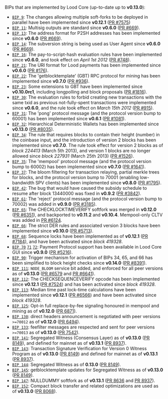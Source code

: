 BIPs that are implemented by Lood Core (up-to-date up to **v0.13.0**):

* [`BIP 9`](https://github.com/lood/bips/blob/master/bip-0009.mediawiki): The changes allowing multiple soft-forks to be deployed in parallel have been implemented since **v0.12.1**  ([PR #7575](https://github.com/lood/lood/pull/7575))
* [`BIP 11`](https://github.com/lood/bips/blob/master/bip-0011.mediawiki): Multisig outputs are standard since **v0.6.0** ([PR #669](https://github.com/lood/lood/pull/669)).
* [`BIP 13`](https://github.com/lood/bips/blob/master/bip-0013.mediawiki): The address format for P2SH addresses has been implemented since **v0.6.0** ([PR #669](https://github.com/lood/lood/pull/669)).
* [`BIP 14`](https://github.com/lood/bips/blob/master/bip-0014.mediawiki): The subversion string is being used as User Agent since **v0.6.0** ([PR #669](https://github.com/lood/lood/pull/669)).
* [`BIP 16`](https://github.com/lood/bips/blob/master/bip-0016.mediawiki): The pay-to-script-hash evaluation rules have been implemented since **v0.6.0**, and took effect on *April 1st 2012* ([PR #748](https://github.com/lood/lood/pull/748)).
* [`BIP 21`](https://github.com/lood/bips/blob/master/bip-0021.mediawiki): The URI format for Lood payments has been implemented since **v0.6.0** ([PR #176](https://github.com/lood/lood/pull/176)).
* [`BIP 22`](https://github.com/lood/bips/blob/master/bip-0022.mediawiki): The 'getblocktemplate' (GBT) RPC protocol for mining has been implemented since **v0.7.0** ([PR #936](https://github.com/lood/lood/pull/936)).
* [`BIP 23`](https://github.com/lood/bips/blob/master/bip-0023.mediawiki): Some extensions to GBT have been implemented since **v0.10.0rc1**, including longpolling and block proposals ([PR #1816](https://github.com/lood/lood/pull/1816)).
* [`BIP 30`](https://github.com/lood/bips/blob/master/bip-0030.mediawiki): The evaluation rules to forbid creating new transactions with the same txid as previous not-fully-spent transactions were implemented since **v0.6.0**, and the rule took effect on *March 15th 2012* ([PR #915](https://github.com/lood/lood/pull/915)).
* [`BIP 31`](https://github.com/lood/bips/blob/master/bip-0031.mediawiki): The 'pong' protocol message (and the protocol version bump to 60001) has been implemented since **v0.6.1** ([PR #1081](https://github.com/lood/lood/pull/1081)).
* [`BIP 32`](https://github.com/lood/bips/blob/master/bip-0032.mediawiki): Hierarchical Deterministic Wallets has been implemented since **v0.13.0** ([PR #8035](https://github.com/lood/lood/pull/8035)).
* [`BIP 34`](https://github.com/lood/bips/blob/master/bip-0034.mediawiki): The rule that requires blocks to contain their height (number) in the coinbase input, and the introduction of version 2 blocks has been implemented since **v0.7.0**. The rule took effect for version 2 blocks as of *block 224413* (March 5th 2013), and version 1 blocks are no longer allowed since *block 227931* (March 25th 2013) ([PR #1526](https://github.com/lood/lood/pull/1526)).
* [`BIP 35`](https://github.com/lood/bips/blob/master/bip-0035.mediawiki): The 'mempool' protocol message (and the protocol version bump to 60002) has been implemented since **v0.7.0** ([PR #1641](https://github.com/lood/lood/pull/1641)).
* [`BIP 37`](https://github.com/lood/bips/blob/master/bip-0037.mediawiki): The bloom filtering for transaction relaying, partial merkle trees for blocks, and the protocol version bump to 70001 (enabling low-bandwidth SPV clients) has been implemented since **v0.8.0** ([PR #1795](https://github.com/lood/lood/pull/1795)).
* [`BIP 42`](https://github.com/lood/bips/blob/master/bip-0042.mediawiki): The bug that would have caused the subsidy schedule to resume after block 13440000 was fixed in **v0.9.2** ([PR #3842](https://github.com/lood/lood/pull/3842)).
* [`BIP 61`](https://github.com/lood/bips/blob/master/bip-0061.mediawiki): The 'reject' protocol message (and the protocol version bump to 70002) was added in **v0.9.0** ([PR #3185](https://github.com/lood/lood/pull/3185)).
* [`BIP 65`](https://github.com/lood/bips/blob/master/bip-0065.mediawiki): The CHECKLOCKTIMEVERIFY softfork was merged in **v0.12.0** ([PR #6351](https://github.com/lood/lood/pull/6351)), and backported to **v0.11.2** and **v0.10.4**. Mempool-only CLTV was added in [PR #6124](https://github.com/lood/lood/pull/6124).
* [`BIP 66`](https://github.com/lood/bips/blob/master/bip-0066.mediawiki): The strict DER rules and associated version 3 blocks have been implemented since **v0.10.0** ([PR #5713](https://github.com/lood/lood/pull/5713)).
* [`BIP 68`](https://github.com/lood/bips/blob/master/bip-0068.mediawiki): Sequence locks have been implemented as of **v0.12.1**  ([PR #7184](https://github.com/lood/lood/pull/7184)), and have been activated since *block 419328*.
* [`BIP 70`](https://github.com/lood/bips/blob/master/bip-0070.mediawiki) [`71`](https://github.com/lood/bips/blob/master/bip-0071.mediawiki) [`72`](https://github.com/lood/bips/blob/master/bip-0072.mediawiki): Payment Protocol support has been available in Lood Core GUI since **v0.9.0** ([PR #5216](https://github.com/lood/lood/pull/5216)).
* [`BIP 90`](https://github.com/lood/bips/blob/master/bip-0090.mediawiki): Trigger mechanism for activation of BIPs 34, 65, and 66 has been simplified to block height checks since **v0.14.0** ([PR #8391](https://github.com/lood/lood/pull/8391)).
* [`BIP 111`](https://github.com/lood/bips/blob/master/bip-0111.mediawiki): `NODE_BLOOM` service bit added, and enforced for all peer versions as of **v0.13.0** ([PR #6579](https://github.com/lood/lood/pull/6579) and [PR #6641](https://github.com/lood/lood/pull/6641)).
* [`BIP 112`](https://github.com/lood/bips/blob/master/bip-0112.mediawiki): The CHECKSEQUENCEVERIFY opcode has been implemented since **v0.12.1** ([PR #7524](https://github.com/lood/lood/pull/7524)) and has been activated since *block 419328*.
* [`BIP 113`](https://github.com/lood/bips/blob/master/bip-0113.mediawiki): Median time past lock-time calculations have been implemented since **v0.12.1** ([PR #6566](https://github.com/lood/lood/pull/6566)) and have been activated since *block 419328*.
* [`BIP 125`](https://github.com/lood/bips/blob/master/bip-0125.mediawiki): Opt-in full replace-by-fee signaling honoured in mempool and mining as of **v0.12.0** ([PR 6871](https://github.com/lood/lood/pull/6871)).
* [`BIP 130`](https://github.com/lood/bips/blob/master/bip-0130.mediawiki): direct headers announcement is negotiated with peer versions `>=70012` as of **v0.12.0** ([PR 6494](https://github.com/lood/lood/pull/6494)).
* [`BIP 133`](https://github.com/lood/bips/blob/master/bip-0133.mediawiki): feefilter messages are respected and sent for peer versions `>=70013` as of **v0.13.0** ([PR 7542](https://github.com/lood/lood/pull/7542)).
* [`BIP 141`](https://github.com/lood/bips/blob/master/bip-0141.mediawiki): Segregated Witness (Consensus Layer) as of **v0.13.0** ([PR 8149](https://github.com/lood/lood/pull/8149)), and defined for mainnet as of **v0.13.1** ([PR 8937](https://github.com/lood/lood/pull/8937)).
* [`BIP 143`](https://github.com/lood/bips/blob/master/bip-0143.mediawiki): Transaction Signature Verification for Version 0 Witness Program as of **v0.13.0** ([PR 8149](https://github.com/lood/lood/pull/8149)) and defined for mainnet as of **v0.13.1** ([PR 8937](https://github.com/lood/lood/pull/8937)).
* [`BIP 144`](https://github.com/lood/bips/blob/master/bip-0144.mediawiki): Segregated Witness as of **0.13.0** ([PR 8149](https://github.com/lood/lood/pull/8149)).
* [`BIP 145`](https://github.com/lood/bips/blob/master/bip-0145.mediawiki): getblocktemplate updates for Segregated Witness as of **v0.13.0** ([PR 8149](https://github.com/lood/lood/pull/8149)).
* [`BIP 147`](https://github.com/lood/bips/blob/master/bip-0147.mediawiki): NULLDUMMY softfork as of **v0.13.1** ([PR 8636](https://github.com/lood/lood/pull/8636) and [PR 8937](https://github.com/lood/lood/pull/8937)).
* [`BIP 152`](https://github.com/lood/bips/blob/master/bip-0152.mediawiki): Compact block transfer and related optimizations are used as of **v0.13.0** ([PR 8068](https://github.com/lood/lood/pull/8068)).
